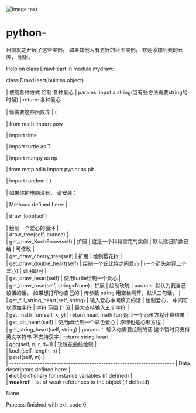 ![Image text](https://github.com/shalouzaixiayu/python-draw/blob/master/%E5%90%84%E7%A7%8D%E7%BB%98%E5%88%B6%E5%90%88%E9%9B%86/%E5%9B%BE%E7%89%87/%E9%A1%B9%E7%9B%AE%E5%88%86%E7%B1%BB%E5%9B%BE.png)
# python-
目前就之开展了这些实例， 如果其他人有更好的绘图实例， 欢迎添加到我的仓库， 谢谢。

Help on class DrawHeart in module mydraw:

class DrawHeart(builtins.object)

 |  使用各种方式 绘制 各种爱心
 |  params: input a string(当有些方法需要string的时候)
 |  return: 各种爱心
 
 |  你需要这些函数库
 |  (

 |     from math import pow

 |      import time

 |      import turtle as T

 |      import numpy as np

 |      from matplotlib import pyplot as plt

 |      import random
 |  )
 
 |  如果你的电脑没有， 请安装：
 
 
 |  Methods defined here:
 |  

 |  draw_loop(self)

 |      绘制一个爱心的循环
 |  
 |  draw_tree(self, brance)
 |  
 |  get_draw_KochSnow(self)
 |      扩展
 |      这是一个科赫雪花的实例
 |      默认递归阶数已给
 |      可修改
 |  
 |  get_draw_cherry_tree(self)
 |      扩展
 |      绘制樱花树
 |  
 |  get_draw_double_heart(self)
 |      绘制一个丘比特之间爱心
 |      (一个箭头射穿二个爱心)
 |      调用即可
 |  
 |  get_draw_heart(self)
 |      使用turtle绘制一个爱心
 |  
 |  get_draw_rose(self, string=None)
 |      扩展
 |      绘制玫瑰
 |      params:    默认为我自己设置的话， 如果想打印你自己的
 |      传参数 string  用空格隔开，默认三句话，
 |  
 |  get_fill_string_heart(self, string)
 |      输入爱心中间填充的话
 |      绘制爱心， 中间可以添加字符
 |      字符 范围 [1 5]
 |      最大支持输入五个字符
 |  
 |  get_math_fun(self, x, y)
 |      return heart math fun
        返回一个心形方程计算结果
 |  
 |  get_plt_heart(self)
 |      使用plt绘制一个彩色爱心
 |      原理也是心形方程
 |  
 |  get_string_heart(self, string)
 |      params： 输入你需要绘制的话 这个暂时只支持 英文字符串 不支持汉字
 |      return:  string heart
 |  
 |  ggg(self, n, r, d=1)
 |      玫瑰花曲线绘制
 |  
 |  koch(self, length, n)
 |  
 |  petel(self, m)
 |  
 |  ----------------------------------------------------------------------
 |  Data descriptors defined here:
 |  
 |  __dict__
 |      dictionary for instance variables (if defined)
 |  
 |  __weakref__
 |      list of weak references to the object (if defined)

None

Process finished with exit code 0
